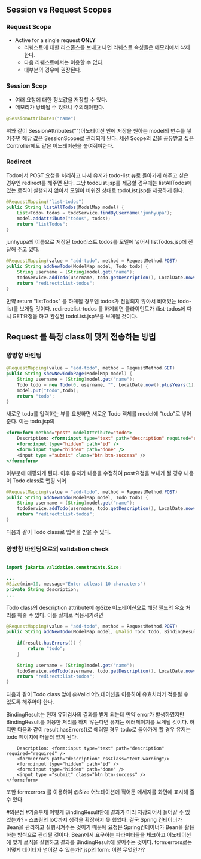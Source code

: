 ## Session vs Request Scopes

### Request Scope
- Active for a single request **ONLY**
	-  리퀘스트에 대한 리스폰스를 보내고 나면 리퀘스트 속성들은 메모리에서 삭제한다.
	- 다음 리퀘스트에서는 이용할 수 없다.
	- 대부분의 경우에 권장된다.
### Session Scop
- 여러 요청에 대한 정보값을 저장할 수 있다.
- 메모리가 낭비될 수 있으니 주의해야한다.

```JAVA
@SessionAttributes("name")
```
위와 같이 SessionAttributes("")어노테이션 안에 저장을 원하는 model의 변수를 넣어주면 해당 값은 SessionScope로 관리되게 된다.
세션 Scope의 값을 공유받고 싶은 Controller에도 같은 어노테이션을 붙여줘야한다.


### Redirect
Todo에서 POST 요청을 처리하고 나서 유저가 todo-list 뷰로 돌아가게 해주고 싶은 경우엔 redirect를 해주면 된다. 그냥 todoList.jsp를 제공할 경우에는 listAllTodos에 있는 로직이 실행되지 않아서 모델이 비워진 상태로 todoList.jsp를 제공하게 된다. 

```JAVA
@RequestMapping("list-todos")  
public String listAllTodos(ModelMap model) {  
    List<Todo> todos = todoService.findByUsername("junhyupa");  
    model.addAttribute("todos", todos);  
    return "listTodos";  
}
```
junhyupa의 이름으로 저장된 todo리스트 todos를 모델에 넣어서  listTodos.jsp에 전달해 주고 있다.

```JAVA
@RequestMapping(value = "add-todo", method = RequestMethod.POST)  
public String addNewTodo(ModelMap model, Todo todo) {  
    String username = (String)model.get("name");  
    todoService.addTodo(username, todo.getDescription(), LocalDate.now().plusYears(1), false);  
    return "redirect:list-todos";  
}
```
만약 return "listTodos" 를 하게될 경우엔 todos가 전달되지 않아서 비어있는 todo-list를 보게될 것이다.
redirect:list-todos 를 하게되면 클라이언트가 /list-todos에 다시 GET요청을 하고 완성된 todoList.jsp뷰를 보게될 것이다.

## Request 를 특정 class에 맞게 전송하는 방법

### 양방향 바인딩
```JAVA
@RequestMapping(value = "add-todo", method = RequestMethod.GET)  
public String showNewTodoPage(ModelMap model) {  
    String username = (String)model.get("name");  
    Todo todo = new Todo(0, username, "", LocalDate.now().plusYears(1), false);  
    model.put("todo",todo);  
    return "todo";  
}
```
새로운 todo를 입력하는 뷰를 요청하면 새로운 Todo 객체를  model에 "todo"로  넣어준다. 이는 todo.jsp의
```jsp
<form:form method="post" modelAttribute="todo">  
    Description: <form:input type="text" path="description" required="required" />  
    <form:input type="hidden" path="id" />  
    <form:input type="hidden" path="done" />  
    <input type ="submit" class="btn btn-success" />  
</form:form>
```
이부분에 매핑되게 된다. 이후 유저가 내용을 수정하여 post요청을 보내게 될 경우 내용이 Todo class로 맵핑 되어 
```JAVA
@RequestMapping(value = "add-todo", method = RequestMethod.POST)  
public String addNewTodo(ModelMap model, Todo todo) {  
    String username = (String)model.get("name");  
    todoService.addTodo(username, todo.getDescription(), LocalDate.now().plusYears(1), false);  
    return "redirect:list-todos";  
}
```
다음과 같이 Todo class로 입력을 받을 수 있다.

### 양방향 바인딩으로의 validation check
```JAVA
  
import jakarta.validation.constraints.Size;

...
@Size(min=10, message="Enter atleast 10 characters")  
private String description;
...
```
Todo class의 description attribute에 @Size 어노테이션으로 해당 필드의 유효 처리를 해줄 수 있다. 이를 실제로 적용시키려면
```JAVA
@RequestMapping(value = "add-todo", method = RequestMethod.POST)  
public String addNewTodo(ModelMap model, @Valid Todo todo, BindingResult result) {  
  
    if(result.hasErrors()) {  
        return "todo";  
    }  
  
    String username = (String)model.get("name");  
    todoService.addTodo(username, todo.getDescription(), LocalDate.now().plusYears(1), false);  
    return "redirect:list-todos";  
}
```
다음과 같이 Todo class 앞에 @Valid 어노테이션을 이용하여 유효처리가 적용될 수 있도록 해주어야 한다.

BindingResult는 현재 유혀검사의 결과를 받게 되는데 만약 error가 발생하였지만 BindingResult를 이용한 처리를 하지 않는다면 유저는 에러페이지를 보게될 것이다. 하지만 다음과 같이 result.hasErrors()로 에러일 경우 todo로 돌아가게 할 경우 유저는 todo 페이지에 머물러 있게 된다.

```jsp<form:form method="post" modelAttribute="todo">  
    Description: <form:input type="text" path="description" required="required" />  
    <form:errors path="description" cssClass="text-warning"/>  
    <form:input type="hidden" path="id" />  
    <form:input type="hidden" path="done" />  
    <input type ="submit" class="btn btn-success" />  
</form:form>
```
또한 form:errors 를 이용하여 @Size 어노테이션에 적어둔 메세지를 화면에 표시해 줄 수 있다.

#의문점 #기술부채 
어떻게 BindingResult안에 결과가 미리 저장되어서 들어갈 수 있었는가?
	- 스프링의 IoC까지 생각을 확장하지 못 했었다. 결국 Spring 컨테이너가 Bean을 관리하고 실행시켜주는 것이기 때문에 요청은 Spring컨테이너가 Bean을 활용하는 방식으로 관리될 것이다. Bean에서 요구하는 파라미터들을 체크하고 어노테이션에 맞게 로직을 실행하고 결과를 BindingResult에 넣어주는 것이다.
form:errors로는 어떻게 데이터가 넘어갈 수 있는가?
jsp의 form: 이란 무엇인가?


